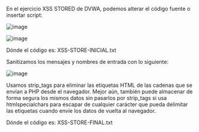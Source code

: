 En el ejercicio XSS STORED de DVWA, podemos alterar el código fuente o insertar script:

![image](https://user-images.githubusercontent.com/46895869/51488994-03953500-1d75-11e9-9770-fc9149cb2519.png)


![image](https://user-images.githubusercontent.com/46895869/51489062-34756a00-1d75-11e9-9757-56dbf7174223.png)

Dónde el código es: XSS-STORE-INICIAL.txt

Sanitizamos los mensajes y nombres de entrada con lo siguiente:

![image](https://user-images.githubusercontent.com/46895869/51488793-836ecf80-1d74-11e9-9ba3-0c15ca4a21bf.png)

Usamos strip_tags para eliminar las etiquetas HTML de las cadenas que se envían a PHP desde el navegador. Mejor aún, también puede almacenar de forma segura los mismos datos sin pasarlos por strip_tags si usa htmlspecialchars para escapar de cualquier carácter que pueda delimitar las etiquetas cuando envíe los datos de vuelta al navegador.


Dónde el código es: XSS-STORE-FINAL.txt
